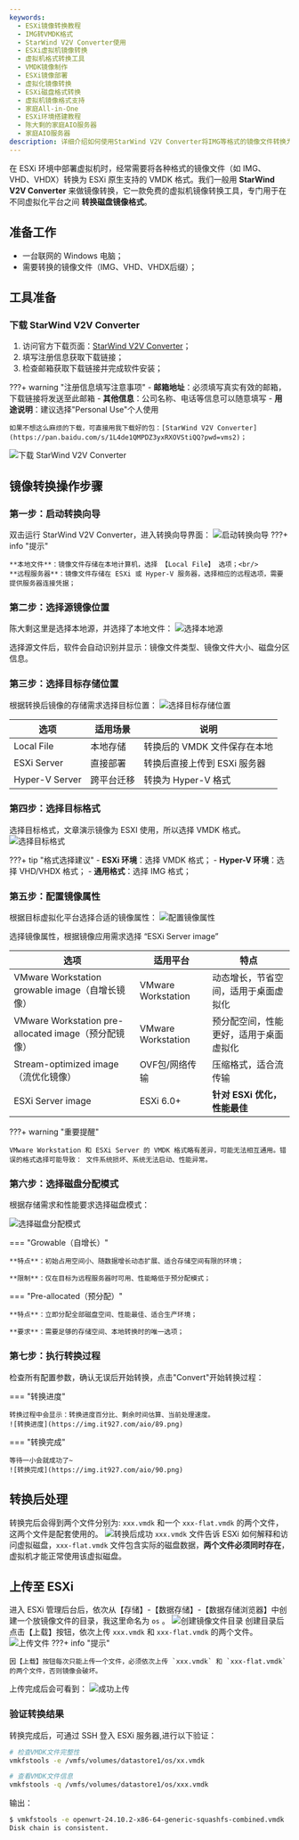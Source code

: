 ```yaml
---
keywords:
  - ESXi镜像转换教程
  - IMG转VMDK格式
  - StarWind V2V Converter使用
  - ESXi虚拟机镜像转换
  - 虚拟机格式转换工具
  - VMDK镜像制作
  - ESXi镜像部署
  - 虚拟化镜像转换
  - ESXi磁盘格式转换
  - 虚拟机镜像格式支持
  - 家庭All-in-One
  - ESXi环境搭建教程
  - 陈大剩的家庭AIO服务器
  - 家庭AIO服务器
description: 详细介绍如何使用StarWind V2V Converter将IMG等格式的镜像文件转换为ESXi支持的VMDK格式，包含完整的操作步骤和注意事项。
---
```

在 ESXi 环境中部署虚拟机时，经常需要将各种格式的镜像文件（如 IMG、VHD、VHDX）转换为 ESXi 原生支持的 VMDK 格式。我们一般用 **StarWind V2V Converter** 来做镜像转换，它一款免费的虚拟机镜像转换工具，专门用于在不同虚拟化平台之间 **转换磁盘镜像格式**。

## 准备工作
- 一台联网的 Windows 电脑；
- 需要转换的镜像文件（IMG、VHD、VHDX后缀）；

## 工具准备
### 下载 StarWind V2V Converter
1. 访问官方下载页面：[StarWind V2V Converter](https://www.starwindsoftware.com/starwind-v2v-converter)；
2. 填写注册信息获取下载链接；
3. 检查邮箱获取下载链接并完成软件安装；

???+ warning "注册信息填写注意事项"
    - **邮箱地址**：必须填写真实有效的邮箱，下载链接将发送至此邮箱
    - **其他信息**：公司名称、电话等信息可以随意填写
    - **用途说明**：建议选择"Personal Use"个人使用

    如果不想这么麻烦的下载，可直接用我下载好的包：[StarWind V2V Converter](https://pan.baidu.com/s/1L4de1QMPDZ3yxRXOVStiQQ?pwd=vms2)；

![下载 StarWind V2V Converter](https://img.it927.com/aio/81.png)

## 镜像转换操作步骤
### 第一步：启动转换向导
双击运行 StarWind V2V Converter，进入转换向导界面：
![启动转换向导](https://img.it927.com/aio/82.png)
???+ info "提示"

    **本地文件**：镜像文件存储在本地计算机，选择 【Local File】 选项；<br/>
    **远程服务器**：镜像文件存储在 ESXi 或 Hyper-V 服务器，选择相应的远程选项，需要提供服务器连接凭据；

### 第二步：选择源镜像位置
陈大剩这里是选择本地源，并选择了本地文件：
![选择本地源](https://img.it927.com/aio/83.png)

选择源文件后，软件会自动识别并显示：镜像文件类型、镜像文件大小、磁盘分区信息。
### 第三步：选择目标存储位置
根据转换后镜像的存储需求选择目标位置：
![选择目标存储位置](https://img.it927.com/aio/84.png)

| 选项 | 适用场景 | 说明                |
|------|----------|-------------------|
| Local File | 本地存储 | 转换后的 VMDK 文件保存在本地 |
| ESXi Server | 直接部署 | 转换后直接上传到 ESXi 服务器 |
| Hyper-V Server | 跨平台迁移 | 转换为 Hyper-V 格式    |

### 第四步：选择目标格式
选择目标格式，文章演示镜像为 ESXI 使用，所以选择 VMDK 格式。
![选择目标格式](https://img.it927.com/aio/85.png)

???+ tip "格式选择建议"
    - **ESXi 环境**：选择 VMDK 格式；
    - **Hyper-V 环境**：选择 VHD/VHDX 格式；
    - **通用格式**：选择 IMG 格式；

### 第五步：配置镜像属性
根据目标虚拟化平台选择合适的镜像属性：
![配置镜像属性](https://img.it927.com/aio/86.png)

选择镜像属性，根据镜像应用需求选择 “ESXi Server image”


| 选项                                                 | 适用平台           | 特点                              |
| -------------------------------------------------- | ------------------ | --------------------------------- |
| VMware Workstation growable image（自增长镜像）      | VMware Workstation | 动态增长，节省空间，适用于桌面虚拟化   |
| VMware Workstation pre-allocated image（预分配镜像） | VMware Workstation | 预分配空间，性能更好，适用于桌面虚拟化 |
| Stream-optimized image（流优化镜像）                 | OVF包/网络传输     | 压缩格式，适合流传输                   |
| ESXi Server image                                  | ESXi 6.0+          | **针对 ESXi 优化，性能最佳**          |

???+ warning "重要提醒"

    VMware Workstation 和 ESXi Server 的 VMDK 格式略有差异，可能无法相互通用。错误的格式选择可能导致： 文件系统损坏、系统无法启动、性能异常。

### 第六步：选择磁盘分配模式
根据存储需求和性能要求选择磁盘模式：

![选择磁盘分配模式](https://img.it927.com/aio/87.png)

=== "Growable（自增长）"

    **特点**：初始占用空间小、随数据增长动态扩展、适合存储空间有限的环境；
    
    **限制**：仅在目标为远程服务器时可用、性能略低于预分配模式；

=== "Pre-allocated（预分配）"

    **特点**：立即分配全部磁盘空间、性能最佳、适合生产环境；
    
    **要求**：需要足够的存储空间、本地转换时的唯一选项；


### 第七步：执行转换过程
检查所有配置参数，确认无误后开始转换，点击"Convert"开始转换过程：

=== "转换进度"
    
    转换过程中会显示：转换进度百分比、剩余时间估算、当前处理速度。
    ![转换进度](https://img.it927.com/aio/89.png)

=== "转换完成"
    
    等待一小会就成功了~
    ![转换完成](https://img.it927.com/aio/90.png)

## 转换后处理
转换完后会得到两个文件分别为: `xxx.vmdk` 和一个 `xxx-flat.vmdk` 的两个文件，这两个文件是配套使用的。
![转换后成功](https://img.it927.com/aio/91.png)
`xxx.vmdk` 文件告诉 ESXi 如何解释和访问虚拟磁盘，`xxx-flat.vmdk` 文件包含实际的磁盘数据，**两个文件必须同时存在**，虚拟机才能正常使用该虚拟磁盘。
## 上传至 ESXi
进入 ESXi 管理后台后，依次从【存储】-【数据存储】-【数据存储浏览器】中创建一个放镜像文件的目录，我这里命名为 `os` 。
![创建镜像文件目录](https://img.it927.com/aio/100.png)
创建目录后点击【上载】按钮，依次上传 `xxx.vmdk` 和 `xxx-flat.vmdk` 的两个文件。
![上传文件](https://img.it927.com/aio/101.png)
???+ info "提示"
  
    因【上载】按钮每次只能上传一个文件，必须依次上传 `xxx.vmdk` 和 `xxx-flat.vmdk` 的两个文件，否则镜像会破坏。

上传完成后会可看到：
![成功上传](https://img.it927.com/aio/102.png)
### 验证转换结果
转换完成后，可通过 SSH 登入 ESXi 服务器,进行以下验证：
```bash
# 检查VMDK文件完整性
vmkfstools -e /vmfs/volumes/datastore1/os/xx.vmdk

# 查看VMDK文件信息
vmkfstools -q /vmfs/volumes/datastore1/os/xxx.vmdk
```
输出：
```bash
$ vmkfstools -e openwrt-24.10.2-x86-64-generic-squashfs-combined.vmdk 
Disk chain is consistent.
```
